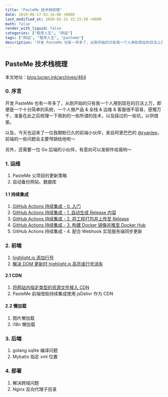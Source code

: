 ```yaml
---
title: "PasteMe 技术栈梳理"
date: 2019-08-17 03:16:00 +0800
last_modified_at: 2020-02-14 15:15:58 +0800
math: false
render_with_liquid: false
categories: ["程序人生", "网站"]
tags: ["网站", "程序人生", "pasteme"]
description: "开发 PasteMe 也有一年多了，从刚开始的只有我一个人用到现在的日活上万，即便是一个十分简单的系统，一个人做产品 & 全栈 & 运维 & 客服很不容易，感慨万千，准备在此之后梳理一下用到的一些所谓的技术，以及踩过的一些坑，以供借鉴。本文地址：blog.lucien.ink/archives/464"
---
```


## PasteMe 技术栈梳理

本文地址：[blog.lucien.ink/archives/464][this]

### 0. 序言

开发 PasteMe 也有一年多了，从刚开始的只有我一个人用到现在的日活上万，即便是一个十分简单的系统，一个人做产品 & 全栈 & 运维 & 客服很不容易，感慨万千，准备在此之后梳理一下用到的一些所谓的技术，以及踩过的一些坑，以供借鉴。

以及，今天也迎来了一位我期盼已久的前端小伙伴，来自阿里巴巴的 [@ryanlee][ryanlee2014]，前端的一些问题会主要甩锅给他啦～

另外，还需要一位 Go 后端的小伙伴，有意向可以发邮件给我哟～

### 1. 运维

1. PasteMe 父项目的更新策略
2. 自动备份网站、数据库

#### 1.1 持续集成

1. [GitHub Actions 持续集成 - 0. 入门][github_actions_0]
2. [GitHub Actions 持续集成 - 1. 自动生成 Release 内容][github_actions_1]
3. [GitHub Actions 持续集成 - 2. 将工程打包并上传至 Release][github_actions_2]
4. [GitHub Actions 持续集成 - 3. 构建 Docker 镜像并推至 Docker Hub][github_actions_3]
5. GitHub Actions 持续集成 - 4. 配合 Webhook 实现服务端同步更新

### 2. 前端

1. [highlight.js 添加行号][highlight.js_line_number]
2. [解决 DOM 更新时 highlight.js 高亮或行号消失][dom_update]

#### 2.1 CDN

1. [将网站内指定类型的资源文件接入 CDN][web_cdn]
2. PasteMe 前端借助持续集成使用 jsDelivr 作为 CDN

#### 2.2 懒加载

1. 图片懒加载
2. i18n 懒加载

### 3. 后端

1. golang sqlite 编译问题
2. Mybatis 指定 xml 位置

### 4. 部署

1. 解决跨域问题
2. Nginx 反向代理子目录

[this]: https://blog.lucien.ink/archives/464/
[ryanlee2014]: https://github.com/ryanlee2014
[github_actions_0]: https://blog.lucien.ink/archives/468/
[github_actions_1]: https://blog.lucien.ink/archives/490/
[github_actions_2]: https://blog.lucien.ink/archives/493/
[github_actions_3]: https://blog.lucien.ink/archives/498/
[highlight.js_line_number]: https://blog.lucien.ink/archives/491/
[dom_update]: https://blog.lucien.ink/archives/492/
[web_cdn]: https://blog.lucien.ink/archives/497/
